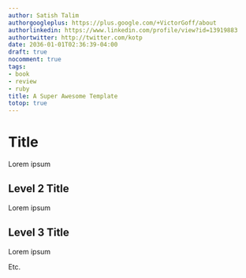 ```yaml
---
author: Satish Talim
authorgoogleplus: https://plus.google.com/+VictorGoff/about
authorlinkedin: https://www.linkedin.com/profile/view?id=13919883
authortwitter: http://twitter.com/kotp
date: 2036-01-01T02:36:39-04:00
draft: true
nocomment: true
tags:
- book
- review
- ruby
title: A Super Awesome Template
totop: true
---
```


# Title

Lorem ipsum

## Level 2 Title

Lorem ipsum

## Level 3 Title

Lorem ipsum

Etc.
